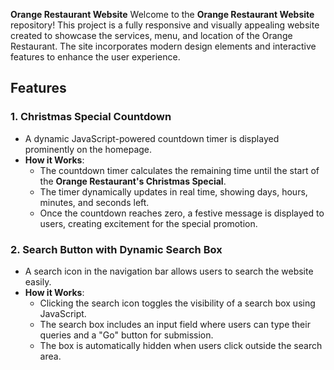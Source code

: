 **Orange Restaurant Website** 
Welcome to the **Orange Restaurant Website** repository! This project is a fully responsive and visually appealing website created to showcase the services, menu, and location of the Orange Restaurant. The site incorporates modern design elements and interactive features to enhance the user experience.
## **Features**
### **1. Christmas Special Countdown**
- A dynamic JavaScript-powered countdown timer is displayed prominently on the homepage.
- **How it Works**:
  - The countdown timer calculates the remaining time until the start of the **Orange Restaurant's Christmas Special**.
  - The timer dynamically updates in real time, showing days, hours, minutes, and seconds left.
  - Once the countdown reaches zero, a festive message is displayed to users, creating excitement for the special promotion.
### **2. Search Button with Dynamic Search Box**
- A search icon in the navigation bar allows users to search the website easily.
- **How it Works**:
  - Clicking the search icon toggles the visibility of a search box using JavaScript.
  - The search box includes an input field where users can type their queries and a "Go" button for submission.
  - The box is automatically hidden when users click outside the search area.
